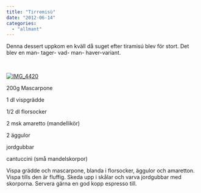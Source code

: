 ```yaml
---
title: "Tirremisù"
date: "2012-06-14"
categories: 
  - "allmant"
---
```


Denna dessert uppkom en kväll då suget efter tiramisú blev för stort. Det blev en man- tager- vad- man- haver-variant.

 

[![](images/IMG_4420-682x1024.jpg "IMG_4420")](http://import.local/wp-content/uploads/2012/06/IMG_4420.jpg)

200g Mascarpone

1 dl vispgrädde

1/2 dl florsocker

2 msk amaretto (mandellikör)

2 äggulor

jordgubbar

cantuccini (små mandelskorpor)

Vispa grädde och mascarpone, blanda i florsocker, äggulor och amaretton. Vispa tills den är fluffig. Skeda upp i skålar och varva jordgubbar med skorporna. Servera gärna en god kopp espresso till.
